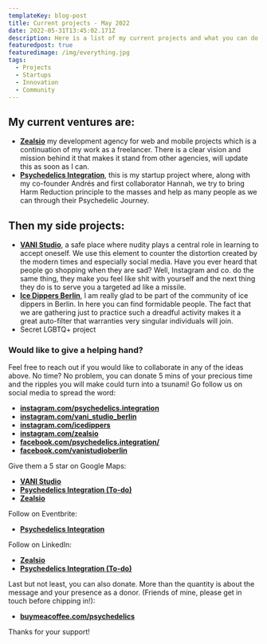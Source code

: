 ```yaml
---
templateKey: blog-post
title: Current projects - May 2022
date: 2022-05-31T13:45:02.171Z
description: Here is a list of my current projects and what you can do to support me!
featuredpost: true
featuredimage: /img/everything.jpg
tags:
  - Projects
  - Startups
  - Innovation
  - Community
---
```

## My current ventures are:

* **<a href="https://zealsio.com" rel="noopener noreferrer">Zealsio</a>** my development agency for web and mobile projects which is a continuation of my work as a freelancer. There is a clear vision and mission behind it that makes it stand from other agencies, will update this as soon as I can.
* **<a href="https://www.psychedelics-integration.com" rel="noopener noreferrer">Psychedelics Integration</a>**, this is my startup project where, along with my co-founder Andrés and first collaborator Hannah, we try to bring Harm Reduction principle to the masses and help as many people as we can through their Psychedelic Journey.

## Then my side projects:

* **<a href="https://vani.studio" target="_blank" rel="noopener noreferrer">VANI Studio</a>**, a safe place where nudity plays a central role in learning to accept oneself. We use this element to counter the distortion created by the modern times and especially social media. Have you ever heard that people go shopping when they are sad? Well, Instagram and co. do the same thing, they make you feel like shit with yourself and the next thing they do is to serve you a targeted ad like a missile.
* **<a href="https://icedippers.com" target="_blank" rel="noopener noreferrer">Ice Dippers Berlin</a>**, I am really glad to be part of the community of ice dippers in Berlin. In here you can find formidable people. The fact that we are gathering just to practice such a dreadful activity makes it a great auto-filter that warranties very singular individuals will join.
* Secret LGBTQ+ project 

### Would like to give a helping hand?

Feel free to reach out if you would like to collaborate in any of the ideas above. No time? No problem, you can donate 5 mins of your precious time and the ripples you will make could turn into a tsunami! Go follow us on social media to spread the word:

* **<a href="https://www.instagram.com/psychedelics.integration/" target="_blank" rel="noopener noreferrer">instagram.com/psychedelics.integration</a>**
* **<a href="https://www.instagram.com/vani_studio_berlin/" target="_blank" rel="noopener noreferrer">instagram.com/vani_studio_berlin</a>**
* **<a href="https://www.instagram.com/icedippers/" target="_blank" rel="noopener noreferrer">instagram.com/icedippers</a>**
* **<a href="https://www.instagram.com/zealsio/" target="_blank" rel="noopener noreferrer">instagram.com/zealsio</a>**
* **<a href="https://www.facebook.com/psychedelics.integration/" target="_blank" rel="noopener noreferrer">facebook.com/psychedelics.integration/</a>**
* **<a href="https://www.facebook.com/vanistudioberlin" target="_blank" rel="noopener noreferrer">facebook.com/vanistudioberlin</a>**

Give them a 5 star on Google Maps:

* **<a href="https://goo.gl/maps/Z3kqzc2zFDCkfY697" target="_blank" rel="noopener noreferrer">VANI Studio</a>**
* **<a href="https://goo.gl/maps/Z3kqzc2zFDCkfY697" target="_blank" rel="noopener noreferrer">Psychedelics Integration (To-do)</a>**
* **<a href="https://goo.gl/maps/UQtvZpS87RkdjoqFA" target="_blank" rel="noopener noreferrer">Zealsio</a>**

Follow on Eventbrite:

* **<a href="https://www.eventbrite.de/o/psychedelics-integrationcom-30564890968" target="_blank" rel="noopener noreferrer">Psychedelics Integration</a>**

Follow on LinkedIn:

* **<a href="https://www.linkedin.com/company/81603975/admin/" target="_blank" rel="noopener noreferrer">Zealsio</a>**
* **<a href="https://www.linkedin.com/company/81603975/admin/" target="_blank" rel="noopener noreferrer">Psychedelics Integration (To-do)</a>**

Last but not least, you can also donate. More than the quantity is about the message and your presence as a donor. (Friends of mine, please get in touch before chipping in!):

* **<a href="https://www.buymeacoffee.com/psychedelics/" target="_blank"  rel="noopener noreferrer">buymeacoffee.com/psychedelics</a>**

Thanks for your support!